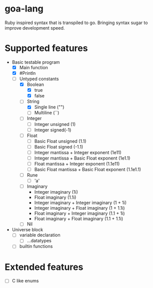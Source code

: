 # goa-lang
Ruby inspired syntax that is transpiled to go.
Bringing syntax sugar to improve development speed.

# Supported features
- Basic testable program
  - [X] Main function
  - [X] #Println
  - [ ] Untyped constants
    - [X] Boolean
      - [X] true
      - [X] false
    - [ ] String
      - [X] Single line ("")
      - [ ] Multiline (``)
    - [ ] Integer
      - [ ] Integer unsigned (1)
      - [ ] Integer signed(-1)
    - [ ] Float
      - [ ] Basic Float unsigned (1.1)
      - [ ] Basic Float signed (-1.1)
      - [ ] Integer mantissa + Integer exponent (1e11)
      - [ ] Integer mantissa + Basic Float exponent (1e1.1)
      - [ ] Float mantissa + Integer exponent (1.1e11)
      - [ ] Basic Float mantissa + Basic Float exponent (1.1e1.1)
    - [ ] Rune
      - [ ] 'a'
    - [ ] Imaginary
      - Integer imaginary (1i)
      - Float imaginary (1.1i)
      - Integer imaginary + Integer imaginary (1 + 1i)
      - Integer imaginary + Float imaginary (1 + 1.1i)
      - Float imaginary + Integer imaginary (1.1 + 1i)
      - Float imaginary + Float imaginary (1.1 + 1.1i)
    - [ ] Nil
- Universe block
  - [ ] variable declaration
    - [ ] ...datatypes
  - [ ] builtin functions

# Extended features
- [ ] C like enums